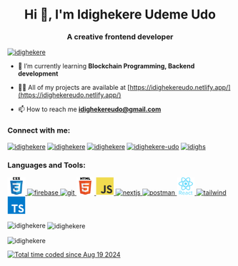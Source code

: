 

<!--
**Idighekere/Idighekere** is a ✨ _special_ ✨ repository because its `README.md` (this file) appears on your GitHub profile.

Here are some ideas to get you started:

- 🔭 I’m currently working on ...
- 🌱 I’m currently learning ...
- 👯 I’m looking to collaborate on ...
- 🤔 I’m looking for help with ...
- 💬 Ask me about ...
- 📫 How to reach me: ...
- 😄 Pronouns: ...
- ⚡ Fun fact: ...
-->

<h1 align="center">Hi 👋, I'm Idighekere Udeme Udo</h1>
<h3 align="center">A creative frontend developer</h3>

<!--<p align="left"> <img src="https://komarev.com/ghpvc/?username=idighekere&label=Profile%20views&color=0e75b6&style=flat" alt="idighekere" /> </p>-->

<p align="left"> <a href="https://github.com/ryo-ma/github-profile-trophy"><img src="https://github-profile-trophy.vercel.app/?username=idighekere" alt="idighekere" /></a> </p>

- 🌱 I’m currently learning **Blockchain Programming, Backend development**

- 👨‍💻 All of my projects are available at [https://idighekereudo.netlify.app/](https://idighekereudo.netlify.app/)

- 📫 How to reach me **idighekereudo@gmail.com**

<h3 align="left">Connect with me:</h3>
<p align="left">
<a href="https://codepen.io/idighekere" target="blank"><img align="center" src="https://raw.githubusercontent.com/rahuldkjain/github-profile-readme-generator/master/src/images/icons/Social/codepen.svg" alt="idighekere" height="30" width="40" /></a>
<a href="https://dev.to/idighekere" target="blank"><img align="center" src="https://raw.githubusercontent.com/rahuldkjain/github-profile-readme-generator/master/src/images/icons/Social/devto.svg" alt="idighekere" height="30" width="40" /></a>
<a href="https://twitter.com/idighekere" target="blank"><img align="center" src="https://raw.githubusercontent.com/rahuldkjain/github-profile-readme-generator/master/src/images/icons/Social/twitter.svg" alt="idighekere" height="30" width="40" /></a>
<a href="https://linkedin.com/in/idighekere-udo" target="blank"><img align="center" src="https://raw.githubusercontent.com/rahuldkjain/github-profile-readme-generator/master/src/images/icons/Social/linked-in-alt.svg" alt="idighekere-udo" height="30" width="40" /></a>
<a href="https://fb.com/idighs" target="blank"><img align="center" src="https://raw.githubusercontent.com/rahuldkjain/github-profile-readme-generator/master/src/images/icons/Social/facebook.svg" alt="idighs" height="30" width="40" /></a>
</p>

<h3 align="left">Languages and Tools:</h3>
<p align="left"> <a href="https://www.w3schools.com/css/" target="_blank" rel="noreferrer"> <img src="https://raw.githubusercontent.com/devicons/devicon/master/icons/css3/css3-original-wordmark.svg" alt="css3" width="40" height="40"/> </a>  <a href="https://firebase.google.com/" target="_blank" rel="noreferrer"> <img src="https://www.vectorlogo.zone/logos/firebase/firebase-icon.svg" alt="firebase" width="40" height="40"/> </a> <a href="https://git-scm.com/" target="_blank" rel="noreferrer"> <img src="https://www.vectorlogo.zone/logos/git-scm/git-scm-icon.svg" alt="git" width="40" height="40"/> </a> <a href="https://www.w3.org/html/" target="_blank" rel="noreferrer"> <img src="https://raw.githubusercontent.com/devicons/devicon/master/icons/html5/html5-original-wordmark.svg" alt="html5" width="40" height="40"/> </a> <a href="https://developer.mozilla.org/en-US/docs/Web/JavaScript" target="_blank" rel="noreferrer"> <img src="https://raw.githubusercontent.com/devicons/devicon/master/icons/javascript/javascript-original.svg" alt="javascript" width="40" height="40"/> </a> <a href="https://nextjs.org/" target="_blank" rel="noreferrer"> <img src="https://cdn.worldvectorlogo.com/logos/nextjs-2.svg" alt="nextjs" width="40" height="40"/> </a> <a href="https://postman.com" target="_blank" rel="noreferrer"> <img src="https://www.vectorlogo.zone/logos/getpostman/getpostman-icon.svg" alt="postman" width="40" height="40"/> </a> <a href="https://reactjs.org/" target="_blank" rel="noreferrer"> <img src="https://raw.githubusercontent.com/devicons/devicon/master/icons/react/react-original-wordmark.svg" alt="react" width="40" height="40"/> </a> <a href="https://tailwindcss.com/" target="_blank" rel="noreferrer"> <img src="https://www.vectorlogo.zone/logos/tailwindcss/tailwindcss-icon.svg" alt="tailwind" width="40" height="40"/> </a> <a href="https://www.typescriptlang.org/" target="_blank" rel="noreferrer"> <img src="https://raw.githubusercontent.com/devicons/devicon/master/icons/typescript/typescript-original.svg" alt="typescript" width="40" height="40"/> </a> </p>

<p><img align="left" src="https://github-readme-stats.vercel.app/api/top-langs?username=idighekere&show_icons=true&locale=en&layout=compact" alt="idighekere" /></p>

<p>&nbsp;<img align="center" src="https://github-readme-stats.vercel.app/api?username=idighekere&show_icons=true&locale=en" alt="idighekere" /></p>

<p><img align="center" src="https://github-readme-streak-stats.herokuapp.com/?user=idighekere&" alt="idighekere" /></p>
<a href="https://wakatime.com/@07c2b165-e764-4469-8987-85f80bcb2abc"><img src="https://wakatime.com/badge/user/07c2b165-e764-4469-8987-85f80bcb2abc.svg" alt="Total time coded since Aug 19 2024" /></a>
